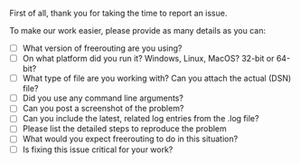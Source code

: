 First of all, thank you for taking the time to report an issue.

To make our work easier, please provide as many details as you can:
* [ ] What version of freerouting are you using?
* [ ] On what platform did you run it? Windows, Linux, MacOS? 32-bit or 64-bit?
* [ ] What type of file are you working with? Can you attach the actual (DSN) file?
* [ ] Did you use any command line arguments?
* [ ] Can you post a screenshot of the problem?
* [ ] Can you include the latest, related log entries from the .log file?
* [ ] Please list the detailed steps to reproduce the problem
* [ ] What would you expect freerouting to do in this situation?
* [ ] Is fixing this issue critical for your work?

